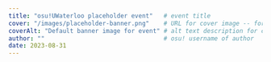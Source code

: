 ```yaml
---
title: "osu!UWaterloo placeholder event"   # event title
cover: "/images/placeholder-banner.png"    # URL for cover image -- for best results, use a 21:9 image
coverAlt: "Default banner image for event" # alt text description for cover image
author: ""                                 # osu! username of author
date: 2023-08-31
---
```

